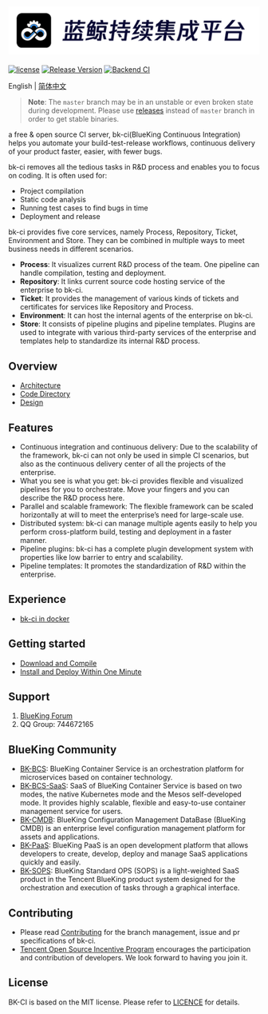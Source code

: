 ![LOGO](docs/resource/img/bkci_cn.png)
---
[![license](https://img.shields.io/badge/license-mit-brightgreen.svg?style=flat)](https://github.com/Tencent/bk-ci/blob/master/LICENSE.txt) [![Release Version](https://img.shields.io/github/v/release/Tencent/bk-ci?include_prereleases)](https://github.com/Tencent/bk-ci/releases) [![Backend CI](https://github.com/Tencent/bk-ci/workflows/Backend%20CI/badge.svg?branch=master)](https://img.shields.io/github/workflow/status/Tencent/bk-ci/Tag%20Realse)

English | [简体中文](README.md)

> **Note**: The `master` branch may be in an unstable or even broken state during development. Please use [releases](https://github.com/tencent/bk-ci/releases) instead of  `master` branch in order to get stable binaries.

a free & open source CI server, bk-ci(BlueKing Continuous Integration) helps you automate your build-test-release workflows, continuous delivery of your product faster, easier, with fewer bugs.

bk-ci removes all the tedious tasks in R&D process and enables you to focus on coding. It is often used for:

- Project compilation
- Static code analysis
- Running test cases to find bugs in time
- Deployment and release

bk-ci provides five core services, namely Process, Repository, Ticket, Environment and Store. They can be combined in multiple ways to meet business needs in different scenarios.

- **Process**: It visualizes current R&D process of the team. One pipeline can handle compilation, testing and deployment.
- **Repository**: It links current source code hosting service of the enterprise to bk-ci.
- **Ticket**: It provides the management of various kinds of tickets and certificates for services like Repository and Process.
- **Environment**: It can host the internal agents of the enterprise on bk-ci.
- **Store**: It consists of pipeline plugins and pipeline templates. Plugins are used to integrate with various third-party services of the enterprise and templates help to standardize its internal R&D process.

## Overview

- [Architecture](docs/overview/architecture.en.md)
- [Code Directory](docs/overview/code_framework.en.md)
- [Design](docs/overview/design.en.md)

## Features

- Continuous integration and continuous delivery: Due to the scalability of the framework, bk-ci can not only be used in simple CI scenarios, but also as the continuous delivery center of all the projects of the enterprise.
- What you see is what you get: bk-ci provides flexible and visualized pipelines for you to orchestrate. Move your fingers and you can describe the R&D process here.
- Parallel and scalable framework: The flexible framework can be scaled horizontally at will to meet the enterprise’s need for large-scale use.
- Distributed system: bk-ci can manage multiple agents easily to help you perform cross-platform build, testing and deployment in a faster manner.
- Pipeline plugins: bk-ci has a complete plugin development system with properties like low barrier to entry and scalability.
- Pipeline templates: It promotes the standardization of R&D within the enterprise.

## Experience

- [bk-ci in docker](https://hub.docker.com/r/blueking/bk-ci)

## Getting started

- [Download and Compile](docs/overview/source_compile.en.md)
- [Install and Deploy Within One Minute](docs/overview/installation.en.md)

## Support

1. [BlueKing Forum](https://bk.tencent.com/s-mart/community)
2. QQ Group: 744672165

## BlueKing Community

- [BK-BCS](https://github.com/Tencent/bk-bcs): BlueKing Container Service is an orchestration platform for microservices based on container technology.
- [BK-BCS-SaaS](https://github.com/Tencent/bk-bcs-saas): SaaS of BlueKing Container Service is based on two modes, the native Kubernetes mode and the Mesos self-developed mode. It provides highly scalable, flexible and easy-to-use container management service for users.
- [BK-CMDB](https://github.com/Tencent/bk-cmdb): BlueKing Configuration Management DataBase (BlueKing CMDB) is an enterprise level configuration management platform for assets and applications.
- [BK-PaaS](https://github.com/Tencent/bk-PaaS): BlueKing PaaS is an open development platform that allows developers to create, develop, deploy and manage SaaS applications quickly and easily.
- [BK-SOPS](https://github.com/Tencent/bk-sops): BlueKing Standard OPS (SOPS) is a light-weighted SaaS product in the Tencent BlueKing product system designed for the orchestration and execution of tasks through a graphical interface.

## Contributing

- Please read [Contributing](CONTRIBUTING.en.md) for the branch management, issue and pr specifications of bk-ci.
- [Tencent Open Source Incentive Program](https://opensource.tencent.com/contribution) encourages the participation and contribution of developers. We look forward to having you join it.

## License
BK-CI is based on the MIT license. Please refer to [LICENCE](LICENSE.txt) for details.

